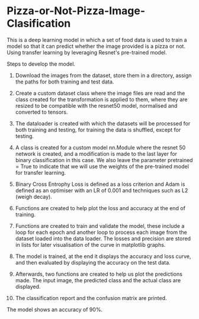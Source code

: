 # Pizza-or-Not-Pizza-Image-Clasification
This is a deep learning model in which a set of food data is used to train a model so that it can predict whether the image provided is a pizza or not. Using transfer learning by leveraging Resnet's pre-trained model.

Steps to develop the model.

1. Download the images from the dataset, store them in a directory, assign the paths for both training and test data.

2. Create a custom dataset class where the image files are read and the class created for the transformation is applied to them, where they are resized to be compatible with the resnet50 model, normalised and converted to tensors.

3. The dataloader is created with which the datasets will be processed for both training and testing, for training the data is shuffled, except for testing.

4. A class is created for a custom model nn.Module where the resnet 50 network is created, and a modification is made to the last layer for binary classification in this case. We also leave the parameter pretrained = True to indicate that we will use the weights of the pre-trained model for transfer learning.

5. Binary Cross Entrophy Loss is defined as a loss criterion and Adam is defined as an optimiser with an LR of 0.001 and techniques such as L2 (weigh decay).

6. Functions are created to help plot the loss and accuracy at the end of training.

7. Functions are created to train and validate the model, these include a loop for each epoch and another loop to process each image from the dataset loaded into the data loader. The losses and precision are stored in lists for later visualisation of the curve in matplotlib graphs.

8. The model is trained, at the end it displays the accuracy and loss curve, and then evaluated by displaying the accuracy on the test data.

9. Afterwards, two functions are created to help us plot the predictions made. The input image, the predicted class and the actual class are displayed.

10. The classification report and the confusion matrix are printed.

The model shows an accuracy of 90%.

